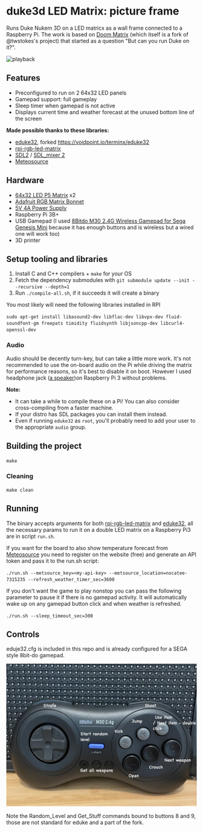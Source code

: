 # duke3d LED Matrix: picture frame

Runs Duke Nukem 3D on a LED matricx as a wall frame connected to a Raspberry Pi.
The work is based on [Doom Matrix](https://github.com/bestander/doom-matrix) (which itself is a fork of @twstokes's project) that started as
a question "But can you run Duke on it?".

![playback](img/play.gif)


## Features

- Preconfigured to run on 2 64x32 LED panels
- Gamepad support: full gameplay
- Sleep timer when gamepad is not active
- Displays current time and weather forecast at the unused bottom line of the screen

**Made possible thanks to these libraries:**
- [eduke32](https://github.com/bestander/eduke32), forked https://voidpoint.io/terminx/eduke32
- [rpi-rgb-led-matrix](https://github.com/hzeller/rpi-rgb-led-matrix)
- [SDL2](https://github.com/libsdl-org/SDL) / [SDL_mixer 2](https://github.com/libsdl-org/SDL_mixer)
- [Meteosource](https://github.com/Meteosource/meteosource_cpp)

## Hardware
- [64x32 LED P5 Matrix](https://www.adafruit.com/product/2277) x2
- [Adafruit RGB Matrix Bonnet](https://www.adafruit.com/product/3211)
- [5V 4A Power Supply](https://www.adafruit.com/product/1466)
- Raspberry Pi 3B+
- USB Gamepad (I used [8Bitdo M30 2.4G Wireless Gamepad for Sega Genesis Mini](https://www.amazon.com/dp/B07XPHP57T) because it has enough buttons and is wireless but a wired one will work too)
- 3D printer

## Setup tooling and libraries

1. Install C and C++ compilers + `make` for your OS
1. Fetch the dependency submodules with `git submodule update --init --recursive --depth=1`
1. Run `./compile-all.sh`, if it succeeds it will create a binary

You most likely will need the following libraries installed in RPI

`sudo apt-get install libasound2-dev libflac-dev libvpx-dev fluid-soundfont-gm freepats timidity fluidsynth libjsoncpp-dev libcurl4-openssl-dev`

### Audio

Audio should be decently turn-key, but can take a little more work. It's not recommended to use the on-board audio on the Pi while driving the matrix for performance reasons, so it's best to disable it on boot. However I used headphone jack ([a speaker](https://www.amazon.com/dp/B0BM996CD9))on Raspberry Pi 3 without problems.

**Note:** 
- It can take a while to compile these on a Pi! You can also consider cross-compiling from a faster machine.
- If your distro has SDL packages you can install them instead.
- Even if running `eduke32` as `root`, you'll probably need to add your user to the appropriate `audio` group.

## Building the project

`make`

### Cleaning

`make clean`

## Running

The binary accepts arguments for both [rpi-rgb-led-matrix](https://github.com/hzeller/rpi-rgb-led-matrix/tree/master) and [eduke32](https://github.com/bestander/eduke32), all the necessary params to run it on a double LED matrix on a Raspberry Pi3 are in script `run.sh`.

If you want for the board to also show temperature forecast from [Meteosource](https://github.com/Meteosource/meteosource_cpp) you need to register on the website (free) and generate an API token and pass it to the run.sh script:

`./run.sh --metsource_key=<my-api-key> --metsource_location=nocatee-7315235 --refresh_weather_timer_sec=3600`

If you don't want the game to play nonstop you can pass the following parameter to pause it if there is no gamepad activity.
It will automatically wake up on any gamepad button click and when weather is refreshed. 

`./run.sh --sleep_timeout_sec=300`

## Controls

eduje32.cfg is included in this repo and is already configured for a SEGA style 8bit-do gamepad.

![Gamepad](img/gamepad.jpg)

Note the Random_Level and Get_Stuff commands bound to buttons 8 and 9, those are not standard for eduke and a part of the fork.
